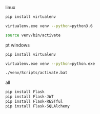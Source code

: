 linux 

```bash
pip install virtualenv

virtualenv.exe venv --python=python3.6

source venv/bin/activate
```
pt windows

```bash
pip install virtualenv

virtualenv.exe venv --python=python.exe

./venv/Scripts/activate.bat
```

all

```bash
pip install Flask
pip install Flask-JWT
pip install Flask-RESTful
pip install Flask-SQLAlchemy
```
